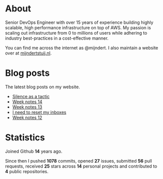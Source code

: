 # About

Senior DevOps Engineer with over 15 years of experience building highly scalable, high performance infrastructure on top of AWS. My passion is scaling out infrastructure from 0 to millions of users while adhering to industry best-practices in a cost-effective manner.

You can find me across the internet as @mijndert. I also maintain a website over at [mijndertstuij.nl](https://mijndertstuij.nl/).

# Blog posts

The latest blog posts on my website.

<!-- BLOGPOSTS:START -->
- [Silence as a tactic](https://mijndertstuij.nl/posts/silence-as-a-tactic/)
- [Week notes 14](https://mijndertstuij.nl/posts/week-notes-14/)
- [Week notes 13](https://mijndertstuij.nl/posts/week-notes-13/)
- [I need to reset my inboxes](https://mijndertstuij.nl/posts/reset-my-inboxes/)
- [Week notes 12](https://mijndertstuij.nl/posts/week-notes-12/)
<!-- BLOGPOSTS:END -->

# Statistics

Joined Github **14** years ago.

Since then I pushed **1078** commits, opened **27** issues, submitted **56** pull requests, received **25** stars across **14** personal projects and contributed to **4** public repositories.
